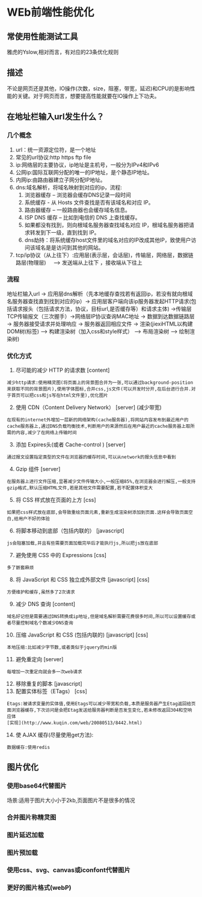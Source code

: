 # WEb前端性能优化

## 常使用性能测试工具

雅虎的Yslow,相对而言，有对应的23条优化规则

## 描述

不论是网页还是其他，IO操作(次数，size，阻塞，带宽，延迟)和CPU的是影响性能的关键。对于网页而言，想要提高性能就要在IO操作上下功夫。



## 在地址栏输入url发生什么？

### 几个概念

1. url：统一资源定位符，是一个地址
2. 常见的url协议:http https ftp file
3. ip:网络层的主要协议，ip地址是主机号，一般分为IPv4和IPv6
4. 公网ip:国际互联网分配的唯一的IP地址，是个静态IP地址。
5. 内网ip:由路由器建立子网分配IP地址。
6. dns:域名解析，将域名映射到对应的ip，流程:
    1. 浏览器缓存 – 浏览器会缓存DNS记录一段时间
    2. 系统缓存 - 从 Hosts 文件查找是否有该域名和对应 IP。
    3. 路由器缓存 – 一般路由器也会缓存域名信息。
    4. ISP DNS 缓存 – 比如到电信的 DNS 上查找缓存。
    5. 如果都没有找到，则向根域名服务器查找域名对应 IP，根域名服务器把请求转发到下一级，直到找到 IP。
    6. dns劫持：将系统缓存host文件里的域名对应的IP改成其他IP，致使用户访问该域名是是访问到其他的网站。
7. tcp/ip协议（从上往下）:应用层(表示层，会话层)，传输层，网络层，数据链路层(物理层)     --> 发送端从上往下 ，接收端从下往上

### 流程

地址栏输入url -> 应用层dns解析（先本地缓存查找若有返回ip，若没有就向根域名服务器查找直到找到对应的ip）-> 应用层客户端向该ip服务器发起HTTP请求(包括请求报头（包括请求方法，协议，目标url,是否缓存等）和请求主体) ->传输层TCP传输报文（三次握手）->网络层IP协议查询MAC地址 -> 数据到达数据链路层 ->  服务器接受请求并处理响应 -> 服务器返回相应文件 -> 渲染(jiexiHTML以构建DOM树(标签) –> 构建渲染树（加入css和style样式） –> 布局渲染树 –> 绘制渲染树)

### 优化方式

1. 尽可能的减少 HTTP 的请求数 [content] 
```
减少http请求:使用精灵图(将页面上的背景图合并为一张,可以通过background-position来获取不同的背景图片),使用字体图标,合并css,js文件(可以开发时分开,在后台进行合并.对于首页可以把css和js写在html文件里),优化图片
```
2. 使用 CDN（Content Delivery Network） [server] (减少带宽)
```
在现有的internet外增加一层新的网络架构(cache服务器),将网站内容发布到最近用户的cache服务器上,通过DNS负载均衡技术,判断用户的来源然后在用户最近的cache服务器上取所需的内容,减少了在网络上传输时间
```
3. 添加 Expires头(或者 Cache-control ) [server] 
```
通过报文设置指定类型的文件在浏览器的缓存时间,可以从network的报头信息中看到
```
4. Gzip 组件 [server] 
```
在服务器上进行文件压缩,显著减少文件传输大小,一般压缩85%,在浏览器会进行解压,一般支持gzip格式,默认压缩HTML文件,若是其他文件需要配置,若不配置体积变大
```
5. 将 CSS 样式放在页面的上方 [css] 
```
如果把css样式放在底部,会导致重绘页面元素,重新生成渲染树添加到页面.这样会导致页面空白,给用户不好的体验
```
6. 将脚本移动到底部（包括内联的） [javascript] 
```
js会阻塞加载,并且有些需要页面加载完毕后才能执行js,所以把js放在底部
```
7. 避免使用 CSS 中的 Expressions [css] 
```
多了嵌套麻烦
```
8. 将 JavaScript 和 CSS 独立成外部文件 [javascript] [css]
```
方便维护和缓存,虽然多了2次请求
```
9. 减少 DNS 查询 [content]
```
域名好记但是需要通过DNS转换成ip地址,但是域名解析需要花费很多时间,所以可以设置缓存或者尽量控制域名个数减少DNS查询
```
10. 压缩 JavaScript 和 CSS (包括内联的) [javascript] [css]
```
本地压缩:比如减少字节数,或者类似于jquery的min版
```
11. 避免重定向 [server] 
```
每增加一次重定向就会多一次web请求
```
12. 移除重复的脚本 [javascript] 
13. 配置实体标签（ETags） [css] 
```
Etags:被请求变量的实体值,使用Etags可以减少带宽和负载,本质是服务器产生Etag返回给页面浏览器缓存,下次访问是会把Etag发送给服务器判断是否发生变化,若未修改返回304和空响应体
[实现](http://www.kuqin.com/web/20080513/8442.html)
```
14. 使 AJAX 缓存(尽量使用get方法):

```
数据缓存:使用redis
```

## 图片优化

### 使用base64代替图片

场景:适用于图片大小小于2kb,页面图片不是很多的情况

### 合并图片称精灵图

### 图片延迟加载

### 图片预加载

### 使用css、svg、canvas或iconfont代替图片

### 更好的图片格式(webP)
